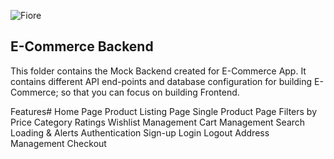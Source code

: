 ![Fiore](https://res.cloudinary.com/dgoldjr3g/image/upload/v1685258825/NegProjects/logo_xx4spr.jpg)

## E-Commerce Backend

This folder contains the Mock Backend created for E-Commerce App. It contains different API end-points and database configuration for building E-Commerce; so that you can focus on building Frontend.

Features#
Home Page
Product Listing Page
Single Product Page
Filters by
Price
Category
Ratings
Wishlist Management
Cart Management
Search
Loading & Alerts
Authentication
Sign-up
Login
Logout
Address Management
Checkout

